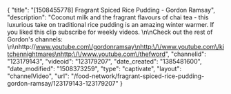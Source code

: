 {
    "title": "[1508455778] Fragrant Spiced Rice Pudding - Gordon Ramsay",
    "description": "Coconut milk and the fragrant flavours of chai tea - this luxurious take on traditional rice pudding is an amazing winter warmer. If you liked this clip subscribe for weekly videos. \n\nCheck out the rest of Gordon's channels: \n\nhttp:\/\/www.youtube.com\/gordonramsay\nhttp:\/\/www.youtube.com\/kitchennightmares\nhttp:\/\/www.youtube.com\/thefword",
    "channelid": "123179143",
    "videoid": "123179207",
    "date_created": "1385481600",
    "date_modified": "1508373259",
    "type": "captivate",
    "layout": "channelVideo",
    "url": "\/food-network\/fragrant-spiced-rice-pudding-gordon-ramsay\/123179143-123179207"
}